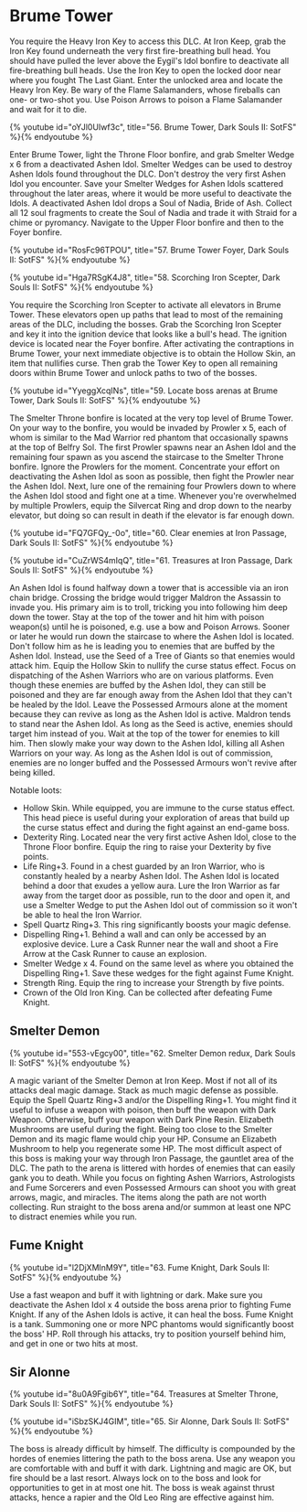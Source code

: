 # Brume Tower

You require the Heavy Iron Key to access this DLC. At Iron Keep, grab the Iron
Key found underneath the very first fire-breathing bull head. You should have
pulled the lever above the Eygil's Idol bonfire to deactivate all fire-breathing
bull heads. Use the Iron Key to open the locked door near where you fought The
Last Giant. Enter the unlocked area and locate the Heavy Iron Key. Be wary of
the Flame Salamanders, whose fireballs can one- or two-shot you. Use Poison
Arrows to poison a Flame Salamander and wait for it to die.

{% youtube id="oYJl0UIwf3c", title="56. Brume Tower, Dark Souls II: SotFS" %}{% endyoutube %}

Enter Brume Tower, light the Throne Floor bonfire, and grab Smelter Wedge x 6
from a deactivated Ashen Idol. Smelter Wedges can be used to destroy Ashen Idols
found throughout the DLC. Don't destroy the very first Ashen Idol you encounter.
Save your Smelter Wedges for Ashen Idols scattered throughout the later areas,
where it would be more useful to deactivate the Idols. A deactivated Ashen Idol
drops a Soul of Nadia, Bride of Ash. Collect all 12 soul fragments to create the
Soul of Nadia and trade it with Straid for a chime or pyromancy. Navigate to the
Upper Floor bonfire and then to the Foyer bonfire.

{% youtube id="RosFc96TPOU", title="57. Brume Tower Foyer, Dark Souls II: SotFS" %}{% endyoutube %}

{% youtube id="Hga7RSgK4J8", title="58. Scorching Iron Scepter, Dark Souls II: SotFS" %}{% endyoutube %}

You require the Scorching Iron Scepter to activate all elevators in Brume Tower.
These elevators open up paths that lead to most of the remaining areas of the
DLC, including the bosses. Grab the Scorching Iron Scepter and key it into the
ignition device that looks like a bull's head. The ignition device is located
near the Foyer bonfire. After activating the contraptions in Brume Tower, your
next immediate objective is to obtain the Hollow Skin, an item that nullifies
curse. Then grab the Tower Key to open all remaining doors within Brume Tower
and unlock paths to two of the bosses.

{% youtube id="YyeggXcqINs", title="59. Locate boss arenas at Brume Tower, Dark Souls II: SotFS" %}{% endyoutube %}

The Smelter Throne bonfire is located at the very top level of Brume Tower. On
your way to the bonfire, you would be invaded by Prowler x 5, each of whom is
similar to the Mad Warrior red phantom that occasionally spawns at the top of
Belfry Sol. The first Prowler spawns near an Ashen Idol and the remaining four
spawn as you ascend the staircase to the Smelter Throne bonfire. Ignore the
Prowlers for the moment. Concentrate your effort on deactivating the Ashen Idol
as soon as possible, then fight the Prowler near the Ashen Idol. Next, lure one
of the remaining four Prowlers down to where the Ashen Idol stood and fight one
at a time. Whenever you're overwhelmed by multiple Prowlers, equip the Silvercat
Ring and drop down to the nearby elevator, but doing so can result in death if
the elevator is far enough down.

{% youtube id="FQ7GFQy_-0o", title="60. Clear enemies at Iron Passage, Dark Souls II: SotFS" %}{% endyoutube %}

{% youtube id="CuZrWS4mIqQ", title="61. Treasures at Iron Passage, Dark Souls II: SotFS" %}{% endyoutube %}

An Ashen Idol is found halfway down a tower that is accessible via an iron chain
bridge. Crossing the bridge would trigger Maldron the Assassin to invade you.
His primary aim is to troll, tricking you into following him deep down the
tower. Stay at the top of the tower and hit him with poison weapon(s) until he
is poisoned, e.g. use a bow and Poison Arrows. Sooner or later he would run down
the staircase to where the Ashen Idol is located. Don't follow him as he is
leading you to enemies that are buffed by the Ashen Idol. Instead, use the Seed
of a Tree of Giants so that enemies would attack him. Equip the Hollow Skin to
nullify the curse status effect. Focus on dispatching of the Ashen Warriors who
are on various platforms. Even though these enemies are buffed by the Ashen
Idol, they can still be poisoned and they are far enough away from the Ashen
Idol that they can't be healed by the Idol. Leave the Possessed Armours alone at
the moment because they can revive as long as the Ashen Idol is active. Maldron
tends to stand near the Ashen Idol. As long as the Seed is active, enemies
should target him instead of you. Wait at the top of the tower for enemies to
kill him. Then slowly make your way down to the Ashen Idol, killing all Ashen
Warriors on your way. As long as the Ashen Idol is out of commission, enemies
are no longer buffed and the Possessed Armours won't revive after being killed.

Notable loots:

-   Hollow Skin. While equipped, you are immune to the curse status effect. This
    head piece is useful during your exploration of areas that build up the
    curse status effect and during the fight against an end-game boss.
-   Dexterity Ring. Located near the very first active Ashen Idol, close to the
    Throne Floor bonfire. Equip the ring to raise your Dexterity by five points.
-   Life Ring+3. Found in a chest guarded by an Iron Warrior, who is constantly
    healed by a nearby Ashen Idol. The Ashen Idol is located behind a door that
    exudes a yellow aura. Lure the Iron Warrior as far away from the target door
    as possible, run to the door and open it, and use a Smelter Wedge to put the
    Ashen Idol out of commission so it won't be able to heal the Iron Warrior.
-   Spell Quartz Ring+3. This ring significantly boosts your magic defense.
-   Dispelling Ring+1. Behind a wall and can only be accessed by an explosive
    device. Lure a Cask Runner near the wall and shoot a Fire Arrow at the Cask
    Runner to cause an explosion.
-   Smelter Wedge x 4. Found on the same level as where you obtained the
    Dispelling Ring+1. Save these wedges for the fight against Fume Knight.
-   Strength Ring. Equip the ring to increase your Strength by five points.
-   Crown of the Old Iron King. Can be collected after defeating Fume Knight.

## Smelter Demon

{% youtube id="553-vEgcy00", title="62. Smelter Demon redux, Dark Souls II: SotFS" %}{% endyoutube %}

A magic variant of the Smelter Demon at Iron Keep. Most if not all of its
attacks deal magic damage. Stack as much magic defense as possible. Equip the
Spell Quartz Ring+3 and/or the Dispelling Ring+1. You might find it useful to
infuse a weapon with poison, then buff the weapon with Dark Weapon. Otherwise,
buff your weapon with Dark Pine Resin. Elizabeth Mushrooms are useful during the
fight. Being too close to the Smelter Demon and its magic flame would chip your
HP. Consume an Elizabeth Mushroom to help you regenerate some HP. The most
difficult aspect of this boss is making your way through Iron Passage, the
gauntlet area of the DLC. The path to the arena is littered with hordes of
enemies that can easily gank you to death. While you focus on fighting Ashen
Warriors, Astrologists and Fume Sorcerers and even Possessed Armours can shoot
you with great arrows, magic, and miracles. The items along the path are not
worth collecting. Run straight to the boss arena and/or summon at least one NPC
to distract enemies while you run.

## Fume Knight

{% youtube id="l2DjXMlnM9Y", title="63. Fume Knight, Dark Souls II: SotFS" %}{% endyoutube %}

Use a fast weapon and buff it with lightning or dark. Make sure you deactivate
the Ashen Idol x 4 outside the boss arena prior to fighting Fume Knight. If any
of the Ashen Idols is active, it can heal the boss. Fume Knight is a tank.
Summoning one or more NPC phantoms would significantly boost the boss' HP. Roll
through his attacks, try to position yourself behind him, and get in one or two
hits at most.

## Sir Alonne

{% youtube id="8u0A9Fgib6Y", title="64. Treasures at Smelter Throne, Dark Souls II: SotFS" %}{% endyoutube %}

{% youtube id="iSbzSKJ4GIM", title="65. Sir Alonne, Dark Souls II: SotFS" %}{% endyoutube %}

The boss is already difficult by himself. The difficulty is compounded by the
hordes of enemies littering the path to the boss arena. Use any weapon you are
comfortable with and buff it with dark. Lightning and magic are OK, but fire
should be a last resort. Always lock on to the boss and look for opportunities
to get in at most one hit. The boss is weak against thrust attacks, hence a
rapier and the Old Leo Ring are effective against him.
